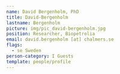 ```yaml
---
name: David Bergenholm, PhD
title: David-Bergenholm
lastname: Bergenholm
picture: img/pic_david-bergenholm.jpg
position: Researcher, Biopetrolia
email: david.bergenholm [at] chalmers.se
flags:
  - se Sweden
person-category: I Guests
template: people/profile
---
```

